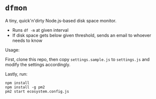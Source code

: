 # `dfmon`

A tiny, quick'n'dirty Node.js-based disk space monitor.

* Runs `df -m` at given interval
* If disk space gets below given threshold, sends an email to whoever needs to know

Usage:

First, clone this repo, then copy `settings.sample.js` to `settings.js` and modify the settings accordingly.

Lastly, run:
```
npm install
npm install -g pm2
pm2 start ecosystem.config.js
```